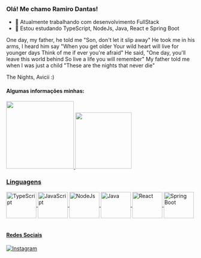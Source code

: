 ### Olá! Me chamo Ramiro Dantas!

- 🔭 Atualmente trabalhando com desenvolvimento FullStack
- 🌱 Estou estudando TypeScript, NodeJs, Java, React e Spring Boot

One day, my father, he told me
"Son, don't let it slip away"
He took me in his arms, I heard him say
"When you get older
Your wild heart will live for younger days
Think of me if ever you're afraid"
He said, "One day, you'll leave this world behind
So live a life you will remember"
My father told me when I was just a child
"These are the nights that never die"

The Nights, Avicii :)

#### Algumas informações minhas:
<div>
  <a href="https://github.com/RamiroDantas">
  <img height="180em" src="https://github-readme-stats.vercel.app/api?username=RamiroDantas&show_icons=true&theme=radical&count_private=true"/> 
  <img height="150em" src="https://github-readme-stats.vercel.app/api/top-langs/?username=RamiroDantas&layout=compact&theme=react"/>
</div>  

### Linguagens

<div style="display: inline_block">
  <img align="center" alt="TypeScript" height="70" width="80" src="https://cdn.jsdelivr.net/gh/devicons/devicon/icons/typescript/typescript-original.svg"/>
  <img align="center" alt="JavaScript" height="70" width="80" src="https://cdn.jsdelivr.net/gh/devicons/devicon/icons/javascript/javascript-original.svg" />
  <img align="center" alt="NodeJs" height="70" width="80" src="https://cdn.jsdelivr.net/gh/devicons/devicon/icons/nodejs/nodejs-original-wordmark.svg"/>
  <img align="center" alt="Java" height="70" width="80" src="https://cdn.jsdelivr.net/gh/devicons/devicon/icons/java/java-original-wordmark.svg"/>
  <img align="center" alt="React" height="70" width="80" src="https://cdn.jsdelivr.net/gh/devicons/devicon/icons/react/react-original.svg"/>
  <img align="center" alt="Spring Boot" height="70" width="80" src="https://cdn.jsdelivr.net/gh/devicons/devicon/icons/spring/spring-original-wordmark.svg"/>
  
</div><br/>

#### Redes Sociais

[![Instagram](https://img.shields.io/badge/Instagram-E4405F?style=for-the-badge&logo=instagram&logoColor=white)](https://www.instagram.com/ramirodantas1)
